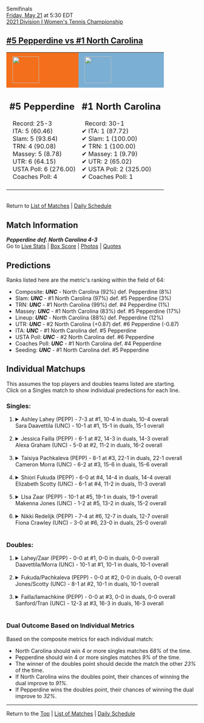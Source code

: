 Semifinals[](#top)<a name="top"></a>  
[Friday, May 21](../../schedule/05-21.md) at 5:30 EDT  
[2021 Division I Women's Tennis Championship](../index.md)  
## [#5 Pepperdine vs #1 North Carolina](https://www.ncaa.com/game/5833707)  

<table><tr style="background-color: #d9d9d9 !important"><td style="background-color: #F46F1B !important"><img src="https://www.ncaa.com/sites/default/files/images/logos/schools/p/pepperdine.70.png" width="70" height="70" style="padding: 8px;" /></td><td style="background-color: #7BAFD4 !important"><img src="https://www.ncaa.com/sites/default/files/images/logos/schools/n/north-carolina.70.png" width="70" height="70" style="padding: 8px;" /></td></tr><tr>
<td>  

<h2>#5 Pepperdine</h2>  
&nbsp; Record: 25-3<br>  
&nbsp; ITA: 5 (60.46)<br>  
&nbsp; Slam: 5 (93.64)<br>  
&nbsp; TRN: 4 (90.08)<br>  
&nbsp; Massey: 5 (8.78)<br>  
&nbsp; UTR: 6 (64.15)<br>  
&nbsp; USTA Poll: 6 (276.00)<br>  
&nbsp; Coaches Poll: 4<br>  
<br>  

</td>
<td>  

<h2>#1 North Carolina</h2>  
&nbsp; Record: 30-1<br>  
&#10004; ITA: 1 (87.72)<br>  
&#10004; Slam: 1 (100.00)<br>  
&#10004; TRN: 1 (100.00)<br>  
&#10004; Massey: 1 (9.79)<br>  
&#10004; UTR: 2 (65.02)<br>  
&#10004; USTA Poll: 2 (325.00)<br>  
&#10004; Coaches Poll: 1<br>  
<br>  

</td>
</tr></table>  


<br>Return to [List of Matches](../index.md) &#124; [Daily Schedule](../../schedule/05-21.md)

## Match Information  
***Pepperdine def. North Carolina 4-3***  
Go to [Live Stats](http://scores.tennisticker.de/usa/ustanc/conf/league/sb.html?tournid=792&clubid=584-733&cn1=UNC&cn2=Pepperdine&ci1=584&ci2=733&lid=83) | [Box Score](https://www.ustanationalcampus.com/content/dam/nationalcampus/collegiate/ncaa2021/pdf/WSFPEPPUNC.pdf) | [Photos](https://www.ustanationalcampus.com/en/home/news/2021-womens-semifinal-photos.html) | [Quotes](https://www.ustanationalcampus.com/content/dam/nationalcampus/collegiate/ncaa2021/pdf/WSFPEPPUNCQuotes.pdf)  

## Predictions  

Ranks listed here are the metric's ranking within the field of 64:  
- Composite: ***UNC*** - North Carolina (92%) def. Pepperdine (8%)  
- Slam: ***UNC*** - #1 North Carolina (97%) def. #5 Pepperdine (3%)  
- TRN: ***UNC*** - #1 North Carolina (99%) def. #4 Pepperdine (1%)  
- Massey: ***UNC*** - #1 North Carolina (83%) def. #5 Pepperdine (17%)  
- Lineup: ***UNC*** - North Carolina (88%) def. Pepperdine (12%)  
- UTR: ***UNC*** - #2 North Carolina (+0.87) def. #6 Pepperdine (-0.87)  
- ITA: ***UNC*** - #1 North Carolina def. #5 Pepperdine  
- USTA Poll: ***UNC*** - #2 North Carolina def. #6 Pepperdine  
- Coaches Poll: ***UNC*** - #1 North Carolina def. #4 Pepperdine  
- Seeding: ***UNC*** - #1 North Carolina def. #5 Pepperdine  

## Individual Matchups  
This assumes the top players and doubles teams listed are starting.  
Click on a Singles match to show individual predections for each line.  

### Singles:  

<ol>
<li><details>
<summary markdown="span">Ashley Lahey (PEPP) - 7-3 at #1, 10-4 in duals, 10-4 overall<br>Sara Daavettila (UNC) - 10-1 at #1, 15-1 in duals, 15-1 overall</summary>
<h4>Predictions</h4><ul>
<li>Composite: <b><i>UNC</i></b> - Daavettila (77%) def. Lahey (23%)</li>  
<li>Slam: <b><i>UNC</i></b> - Daavettila (77%) def. Lahey (23%)</li>  
<li>TRN: <b><i>UNC</i></b> - Daavettila (86%) def. Lahey (14%)</li>  
<li>Massey: <b><i>UNC</i></b> - Daavettila (76%) def. Lahey (24%)</li>  
<li>UTR: <b><i>UNC</i></b> - Daavettila (68%) def. Lahey (32%)</li>  
<li>ITA: <b><i>UNC</i></b> - Daavettila (64.17) def. Lahey (7.80)</li>  
</ul>
</details>&nbsp;</li>
<li><details>
<summary markdown="span">Jessica Failla (PEPP) - 6-1 at #2, 14-3 in duals, 14-3 overall<br>Alexa Graham (UNC) - 5-0 at #2, 11-2 in duals, 16-2 overall</summary>
<h4>Predictions</h4><ul>
<li>Composite: <b><i>UNC</i></b> - Graham (53%) def. Failla (47%)</li>  
<li>Slam: <b><i>PEPP</i></b> - Failla (51%) def. Graham (49%)</li>  
<li>TRN: <b><i>PEPP</i></b> - Failla (58%) def. Graham (42%)</li>  
<li>Massey: <b><i>UNC</i></b> - Graham (64%) def. Failla (36%)</li>  
<li>UTR: <b><i>UNC</i></b> - Graham (58%) def. Failla (42%)</li>  
<li>ITA: <b><i>PEPP</i></b> - Failla (23.38) def. Graham (15.03)</li>  
</ul>
</details>&nbsp;</li>
<li><details>
<summary markdown="span">Taisiya Pachkaleva (PEPP) - 8-1 at #3, 22-1 in duals, 22-1 overall<br>Cameron Morra (UNC) - 6-2 at #3, 15-6 in duals, 15-6 overall</summary>
<h4>Predictions</h4><ul>
<li>Composite: <b><i>PEPP</i></b> - Pachkaleva (59%) def. Morra (41%)</li>  
<li>Slam: <b><i>UNC</i></b> - Morra (54%) def. Pachkaleva (46%)</li>  
<li>TRN: <b><i>PEPP</i></b> - Pachkaleva (76%) def. Morra (24%)</li>  
<li>Massey: <b><i>PEPP</i></b> - Pachkaleva (50%) def. Morra (50%)</li>  
<li>UTR: <b><i>PEPP</i></b> - Pachkaleva (67%) def. Morra (33%)</li>  
<li>ITA: <b><i>UNC</i></b> - Morra (20.00) def. Pachkaleva (6.37)</li>  
</ul>
</details>&nbsp;</li>
<li><details>
<summary markdown="span">Shiori Fukuda (PEPP) - 6-0 at #4, 14-4 in duals, 14-4 overall<br>Elizabeth Scotty (UNC) - 6-1 at #4, 11-2 in duals, 11-3 overall</summary>
<h4>Predictions</h4><ul>
<li>Composite: <b><i>UNC</i></b> - Scotty (57%) def. Fukuda (43%)</li>  
<li>Slam: <b><i>UNC</i></b> - Scotty (51%) def. Fukuda (49%)</li>  
<li>TRN: <b><i>PEPP</i></b> - Fukuda (54%) def. Scotty (46%)</li>  
<li>Massey: <b><i>UNC</i></b> - Scotty (65%) def. Fukuda (35%)</li>  
<li>UTR: <b><i>UNC</i></b> - Scotty (69%) def. Fukuda (31%)</li>  
<li>ITA: <b><i>UNC</i></b> - Scotty (5.93) def. Fukuda (4.88)</li>  
</ul>
</details>&nbsp;</li>
<li><details>
<summary markdown="span">LIsa Zaar (PEPP) - 10-1 at #5, 19-1 in duals, 19-1 overall<br>Makenna Jones (UNC) - 1-2 at #5, 13-2 in duals, 15-2 overall</summary>
<h4>Predictions</h4><ul>
<li>Composite: <b><i>UNC</i></b> - Jones (74%) def. Zaar (26%)</li>  
<li>Slam: <b><i>UNC</i></b> - Jones (81%) def. Zaar (19%)</li>  
<li>TRN: <b><i>UNC</i></b> - Jones (77%) def. Zaar (23%)</li>  
<li>Massey: <b><i>UNC</i></b> - Jones (76%) def. Zaar (24%)</li>  
<li>UTR: <b><i>UNC</i></b> - Jones (62%) def. Zaar (38%)</li>  
<li>ITA: <b><i>UNC</i></b> - Jones (18.39) def. Zaar (4.47)</li>  
</ul>
</details>&nbsp;</li>
<li><details>
<summary markdown="span">Nikki Redelijk (PEPP) - 7-4 at #6, 12-7 in duals, 12-7 overall<br>Fiona Crawley (UNC) - 3-0 at #6, 23-0 in duals, 25-0 overall</summary>
<h4>Predictions</h4><ul>
<li>Composite: <b><i>UNC</i></b> - Crawley (95%) def. Redelijk (5%)</li>  
<li>Slam: <b><i>UNC</i></b> - Crawley (96%) def. Redelijk (4%)</li>  
<li>TRN: <b><i>UNC</i></b> - Crawley (98%) def. Redelijk (2%)</li>  
<li>Massey: <b><i>UNC</i></b> - Crawley (94%) def. Redelijk (6%)</li>  
<li>UTR: <b><i>UNC</i></b> - Crawley (91%) def. Redelijk (9%)</li>  
<li>ITA: <b><i>UNC</i></b> - Crawley (16.89) def. Redelijk (1.87)</li>  
</ul>
</details>&nbsp;</li>
</ol>

### Doubles:  

<ol>
<li><details>
<summary markdown="span">Lahey/Zaar (PEPP) - 0-0 at #1, 0-0 in duals, 0-0 overall<br>Daavettila/Morra (UNC) - 10-1 at #1, 10-1 in duals, 10-1 overall</summary>
<br>Sorry, we don't have any metrics for this match
</details>&nbsp;</li>
<li><details>
<summary markdown="span">Fukuda/Pachkaleva (PEPP) - 0-0 at #2, 0-0 in duals, 0-0 overall<br>Jones/Scotty (UNC) - 8-1 at #2, 10-1 in duals, 10-1 overall</summary>
<br>Sorry, we don't have any metrics for this match
</details>&nbsp;</li>
<li><details>
<summary markdown="span">Failla/Iamachkine (PEPP) - 0-0 at #3, 0-0 in duals, 0-0 overall<br>Sanford/Tran (UNC) - 12-3 at #3, 16-3 in duals, 16-3 overall</summary>
<br>Sorry, we don't have any metrics for this match
</details>&nbsp;</li>
</ol>

### Dual Outcome Based on Individual Metrics  
  
Based on the composite metrics for each individual match:  
- North Carolina should win 4 or more singles matches *68%* of the time.  
- Pepperdine should win 4 or more singles matches *9%* of the time.  
- The winner of the doubles point should decide the match the other *23%* of the time.  
- If North Carolina wins the doubles point, their chances of winning the dual improve to *91%*.  
- If Pepperdine wins the doubles point, their chances of winning the dual improve to *32%*.  
  
------

Return to the [Top](#top) &#124; [List of Matches](../index.md) &#124; [Daily Schedule](../../schedule/05-21.md)  
